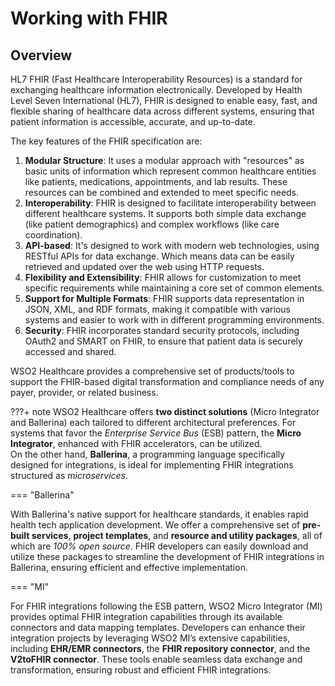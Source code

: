 # Working with FHIR

## Overview
HL7 FHIR (Fast Healthcare Interoperability Resources) is a standard for exchanging healthcare information electronically. Developed by Health Level Seven International (HL7), FHIR is designed to enable easy, fast, and flexible sharing of healthcare data across different systems, ensuring that patient information is accessible, accurate, and up-to-date.

The key features of the FHIR specification are:

1. **Modular Structure**: It uses a modular approach with "resources" as basic units of information which represent common healthcare entities like patients, medications, appointments, and lab results. These resources can be combined and extended to meet specific needs.
2. **Interoperability**: FHIR is designed to facilitate interoperability between different healthcare systems. It supports both simple data exchange (like patient demographics) and complex workflows (like care coordination).
3. **API-based**: It's designed to work with modern web technologies, using RESTful APIs for data exchange. Which means data can be easily retrieved and updated over the web using HTTP requests.
4. **Flexibility and Extensibility**: FHIR allows for customization to meet specific requirements while maintaining a core set of common elements.
5. **Support for Multiple Formats**: FHIR supports data representation in JSON, XML, and RDF formats, making it compatible with various systems and easier to work with in different programming environments.
6. **Security**: FHIR incorporates standard security protocols, including OAuth2 and SMART on FHIR, to ensure that patient data is securely accessed and shared.

WSO2 Healthcare provides a comprehensive set of products/tools to support the FHIR-based digital transformation and compliance needs of any payer, provider, or related business.

???+ note
    WSO2 Healthcare offers **two distinct solutions** (Micro Integrator and Ballerina) each tailored to different architectural preferences. For systems that favor the *Enterprise Service Bus* (ESB) pattern, the **Micro Integrator**, enhanced with FHIR accelerators, can be utilized. <br>
    On the other hand, **Ballerina**, a programming language specifically designed for integrations, is ideal for implementing FHIR integrations structured as *microservices*.


=== "Ballerina"
<Ballering doc content>

With Ballerina's native support for healthcare standards, it enables rapid health tech application development. We offer a comprehensive set of **pre-built services**, **project templates**, and **resource and utility packages**, all of which are *100% open source*. FHIR developers can easily download and utilize these packages to streamline the development of FHIR integrations in Ballerina, ensuring efficient and effective implementation.



=== "MI"
<MI doc content>

For FHIR integrations following the ESB pattern, WSO2 Micro Integrator (MI) provides optimal FHIR integration capabilities through its available connectors and data mapping templates. Developers can enhance their integration projects by leveraging WSO2 MI’s extensive capabilities, including **EHR/EMR connectors**, the **FHIR repository connector**, and the **V2toFHIR connector**. These tools enable seamless data exchange and transformation, ensuring robust and efficient FHIR integrations.